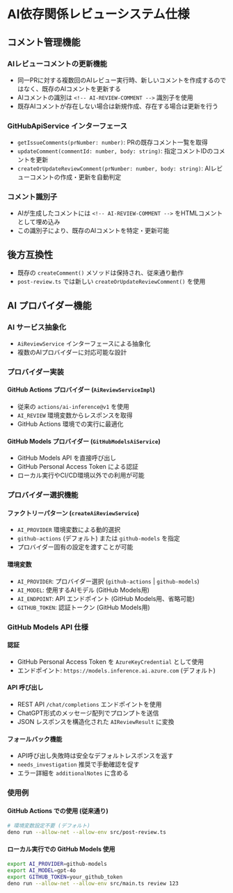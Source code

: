 # AI依存関係レビューシステム仕様

## コメント管理機能

### AIレビューコメントの更新機能

- 同一PRに対する複数回のAIレビュー実行時、新しいコメントを作成するのではなく、既存のAIコメントを更新する
- AIコメントの識別は `<!-- AI-REVIEW-COMMENT -->` 識別子を使用
- 既存AIコメントが存在しない場合は新規作成、存在する場合は更新を行う

### GitHubApiService インターフェース

- `getIssueComments(prNumber: number)`: PRの既存コメント一覧を取得
- `updateComment(commentId: number, body: string)`: 指定コメントIDのコメントを更新
- `createOrUpdateReviewComment(prNumber: number, body: string)`: AIレビューコメントの作成・更新を自動判定

### コメント識別子

- AIが生成したコメントには `<!-- AI-REVIEW-COMMENT -->` をHTMLコメントとして埋め込み
- この識別子により、既存のAIコメントを特定・更新可能

## 後方互換性

- 既存の `createComment()` メソッドは保持され、従来通り動作
- `post-review.ts` では新しい `createOrUpdateReviewComment()` を使用

## AI プロバイダー機能

### AI サービス抽象化

- `AiReviewService` インターフェースによる抽象化
- 複数のAIプロバイダーに対応可能な設計

### プロバイダー実装

#### GitHub Actions プロバイダー (`AiReviewServiceImpl`)

- 従来の `actions/ai-inference@v1` を使用
- `AI_REVIEW` 環境変数からレスポンスを取得
- GitHub Actions 環境での実行に最適化

#### GitHub Models プロバイダー (`GitHubModelsAiService`)

- GitHub Models API を直接呼び出し
- GitHub Personal Access Token による認証
- ローカル実行やCI/CD環境以外での利用が可能

### プロバイダー選択機能

#### ファクトリーパターン (`createAiReviewService`)

- `AI_PROVIDER` 環境変数による動的選択
- `github-actions` (デフォルト) または `github-models` を指定
- プロバイダー固有の設定を渡すことが可能

#### 環境変数

- `AI_PROVIDER`: プロバイダー選択 (`github-actions` | `github-models`)
- `AI_MODEL`: 使用するAIモデル (GitHub Models用)
- `AI_ENDPOINT`: API エンドポイント (GitHub Models用、省略可能)
- `GITHUB_TOKEN`: 認証トークン (GitHub Models用)

### GitHub Models API 仕様

#### 認証

- GitHub Personal Access Token を `AzureKeyCredential` として使用
- エンドポイント: `https://models.inference.ai.azure.com` (デフォルト)

#### API 呼び出し

- REST API `/chat/completions` エンドポイントを使用
- ChatGPT形式のメッセージ配列でプロンプトを送信
- JSON レスポンスを構造化された `AIReviewResult` に変換

#### フォールバック機能

- API呼び出し失敗時は安全なデフォルトレスポンスを返す
- `needs_investigation` 推奨で手動確認を促す
- エラー詳細を `additionalNotes` に含める

### 使用例

#### GitHub Actions での使用 (従来通り)

```bash
# 環境変数設定不要 (デフォルト)
deno run --allow-net --allow-env src/post-review.ts
```

#### ローカル実行での GitHub Models 使用

```bash
export AI_PROVIDER=github-models
export AI_MODEL=gpt-4o
export GITHUB_TOKEN=your_github_token
deno run --allow-net --allow-env src/main.ts review 123
```
